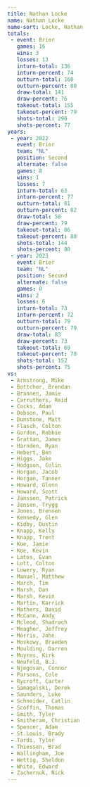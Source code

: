 ```yaml
---
title: Nathan Locke
name: Nathan Locke
name-sort: Locke, Nathan
totals:
 - event: Brier
   games: 16
   wins: 3
   losses: 13
   inturn-total: 136
   inturn-percent: 74
   outturn-total: 160
   outturn-percent: 80
   draw-total: 141
   draw-percent: 76
   takeout-total: 155
   takeout-percent: 79
   shots-total: 296
   shots-percent: 77
years:
 - year: 2022
   event: Brier
   team: "NL"
   position: Second
   alternate: false
   games: 8
   wins: 1
   losses: 7
   inturn-total: 63
   inturn-percent: 77
   outturn-total: 81
   outturn-percent: 82
   draw-total: 58
   draw-percent: 79
   takeout-total: 86
   takeout-percent: 80
   shots-total: 144
   shots-percent: 80
 - year: 2023
   event: Brier
   team: "NL"
   position: Second
   alternate: false
   games: 8
   wins: 2
   losses: 6
   inturn-total: 73
   inturn-percent: 72
   outturn-total: 79
   outturn-percent: 79
   draw-total: 83
   draw-percent: 73
   takeout-total: 69
   takeout-percent: 78
   shots-total: 152
   shots-percent: 75
vs:
 - Armstrong, Mike
 - Bottcher, Brendan
 - Brannen, Jamie
 - Carruthers, Reid
 - Cocks, Adam
 - Dobson, Paul
 - Dunstone, Matt
 - Flasch, Colton
 - Gordon, Robbie
 - Grattan, James
 - Harnden, Ryan
 - Hebert, Ben
 - Higgs, Jake
 - Hodgson, Colin
 - Horgan, Jacob
 - Horgan, Tanner
 - Howard, Glenn
 - Howard, Scott
 - Janssen, Patrick
 - Jensen, Trygg
 - Jones, Brennen
 - Kennedy, Glen
 - Kidby, Dustin
 - Knapp, Kelly
 - Knapp, Trent
 - Koe, Jamie
 - Koe, Kevin
 - Latos, Evan
 - Lott, Colton
 - Lowery, Ryan
 - Manuel, Matthew
 - March, Tim
 - Marsh, Dan
 - Marsh, Kevin
 - Martin, Karrick
 - Mathers, David
 - McCann, Andy
 - Mcleod, Shadrach
 - Meagher, Jeffrey
 - Morris, John
 - Moskowy, Braeden
 - Moulding, Darren
 - Muyres, Kirk
 - Neufeld, B.J.
 - Njegovan, Connor
 - Parsons, Cole
 - Rycroft, Carter
 - Samagalski, Derek
 - Saunders, Luke
 - Schneider, Catlin
 - Scoffin, Thomas
 - Smith, Tyler
 - Smitheram, Christian
 - Spencer, Adam
 - St.Louis, Brady
 - Tardi, Tyler
 - Thiessen, Brad
 - Wallingham, Joe
 - Wettig, Sheldon
 - White, Edward
 - Zachernuk, Nick
---
```


